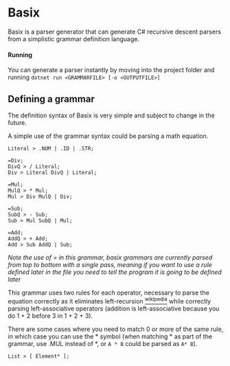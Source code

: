 # Basix

Basix is a parser generator that can generate C# recursive descent parsers from a simplistic grammar definition language.

#### Running
You can generate a parser instantly by moving into the project folder and running `dotnet run <GRAMMARFILE> [-o <OUTPUTFILE>]`

## Defining a grammar
The definition syntax of Basix is very simple and subject to change in the future.

A simple use of the grammar syntax could be parsing a math equation.
```
Literal > .NUM | .ID | .STR;

=Div;
DivQ > / Literal;
Div > Literal DivQ | Literal;

=Mul;
MulQ > * Mul;
Mul > Div MulQ | Div;

=Sub;
SubQ > - Sub;
Sub > Mul SubQ | Mul;

=Add;
AddQ > + Add;
Add > Sub AddQ | Sub;
```

*Note the use of = in this grammar, basix grammars are currently parsed from top to bottom with a single pass, meaning if you want to use a rule defined later in the file you need to tell the program it is going to be defined later*

This grammar uses two rules for each operator, necessary to parse the equation correctly as it eliminates left-recursion [<sup>wikipedia</sup>](https://en.wikipedia.org/wiki/Left_recursion) while correctly parsing left-associative operators (addition is left-associative because you do 1 + 2 before 3 in 1 + 2 + 3).

There are some cases where you need to match 0 or more of the same rule, in which case you can use the * symbol (when matching * as part of the grammar, use .MUL instead of *, or `A * B` could be parsed as `A* B`).

`List > [ Element* ];`